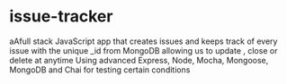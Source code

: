 # issue-tracker
 aAfull stack JavaScript app that creates issues and keeps track of every issue with the unique _id from MongoDB allowing us to update , close or delete at anytime Using advanced Express, Node, Mocha, Mongoose, MongoDB and Chai for testing certain conditions
